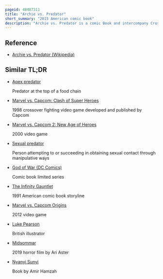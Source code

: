 ```yaml
---
pageid: 48487311
title: "Archie vs. Predator"
short_summary: "2015 American comic book"
description: "Archie vs. Predator is a comic Book and intercompany Crossover written and drawn by Fernando Ruiz and written by alex de Campi. It was originally published in 2015 by dark Horse Comics and archie Comics in the united States as a Four-Edition limited Series. The single issues were released between April and July, a hardcover collection went on sale in November 2015, and a paperback collection became available in August 2019."
---
```


## Reference

- [Archie vs. Predator (Wikipedia)](https://en.wikipedia.org/?curid=48487311)

## Similar TL;DR

- [Apex predator](/tldr/en/apex-predator)

  Predator at the top of a food chain

- [Marvel vs. Capcom: Clash of Super Heroes](/tldr/en/marvel-vs-capcom-clash-of-super-heroes)

  1998 crossover fighting video game developed and published by Capcom

- [Marvel vs. Capcom 2: New Age of Heroes](/tldr/en/marvel-vs-capcom-2-new-age-of-heroes)

  2000 video game

- [Sexual predator](/tldr/en/sexual-predator)

  Person attempting to or succeeding in obtaining sexual contact through manipulative ways

- [God of War (DC Comics)](/tldr/en/god-of-war-dc-comics)

  Comic book limited series

- [The Infinity Gauntlet](/tldr/en/the-infinity-gauntlet)

  1991 American comic book storyline

- [Marvel vs. Capcom Origins](/tldr/en/marvel-vs-capcom-origins)

  2012 video game

- [Luke Pearson](/tldr/en/luke-pearson)

  British illustrator

- [Midsommar](/tldr/en/midsommar)

  2019 horror film by Ari Aster

- [Nyanyi Sunyi](/tldr/en/nyanyi-sunyi)

  Book by Amir Hamzah
